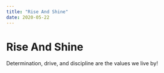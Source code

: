 ```yaml
---
title: "Rise And Shine"
date: 2020-05-22
---
```


# Rise And Shine

Determination, drive, and discipline are the values we live by!

